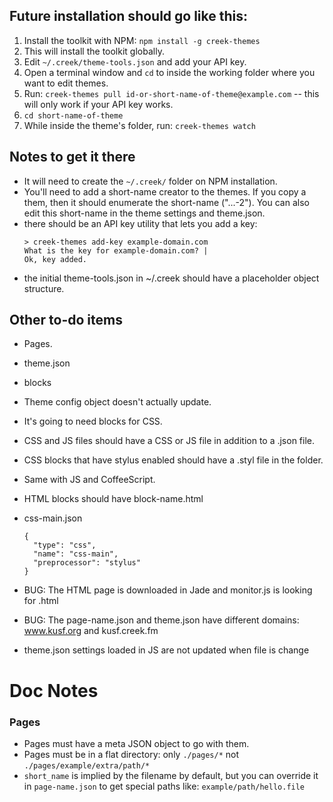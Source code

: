 
## Future installation should go like this:

1. Install the toolkit with NPM: `npm install -g creek-themes`
1. This will install the toolkit globally.
1. Edit `~/.creek/theme-tools.json` and add your API key.
1. Open a terminal window and `cd` to inside the working folder where you want to edit themes.
1. Run: `creek-themes pull id-or-short-name-of-theme@example.com` -- this will only work if your API key works.
1. `cd short-name-of-theme`
1. While inside the theme's folder, run: `creek-themes watch`

## Notes to get it there

- It will need to create the `~/.creek/` folder on NPM installation.
- You'll need to add a short-name creator to the themes. If you copy a them, then it should enumerate the short-name ("...-2"). You can also edit this short-name in the theme settings and theme.json.
- there should be an API key utility that lets you add a key:
  ```
  > creek-themes add-key example-domain.com
  What is the key for example-domain.com? |
  Ok, key added.
  ```
- the initial theme-tools.json in ~/.creek should have a placeholder object structure.

## Other to-do items

- Pages.
- theme.json
- blocks
- Theme config object doesn't actually update.


- It's going to need blocks for CSS.
- CSS and JS files should have a CSS or JS file in addition to a .json file.
- CSS blocks that have stylus enabled should have a .styl file in the folder.
- Same with JS and CoffeeScript.
- HTML blocks should have block-name.html

- css-main.json

    ```
    {
      "type": "css",
      "name": "css-main",
      "preprocessor": "stylus"
    }
    ```

- BUG: The HTML page is downloaded in Jade and monitor.js is looking for .html

- BUG: The page-name.json and theme.json have different domains: www.kusf.org and kusf.creek.fm

- theme.json settings loaded in JS are not updated when file is change


# Doc Notes


### Pages

- Pages must have a meta JSON object to go with them.
- Pages must be in a flat directory: only `./pages/*` not `./pages/example/extra/path/*`
- `short_name` is implied by the filename by default, but you can override it in `page-name.json` to get special paths like: `example/path/hello.file`
